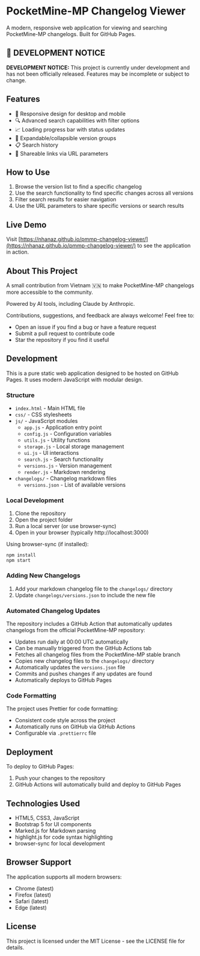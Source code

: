 # PocketMine-MP Changelog Viewer

A modern, responsive web application for viewing and searching PocketMine-MP changelogs. Built for GitHub Pages.

## 🚧 DEVELOPMENT NOTICE

**DEVELOPMENT NOTICE:** This project is currently under development and has not been officially released. Features may be incomplete or subject to change.

## Features

- 📱 Responsive design for desktop and mobile
- 🔍 Advanced search capabilities with filter options
- 📈 Loading progress bar with status updates
- 🔄 Expandable/collapsible version groups
- 📋 Search history
- 🔗 Shareable links via URL parameters

## How to Use

1. Browse the version list to find a specific changelog
2. Use the search functionality to find specific changes across all versions
3. Filter search results for easier navigation
4. Use the URL parameters to share specific versions or search results

## Live Demo

Visit [https://nhanaz.github.io/pmmp-changelog-viewer/](https://nhanaz.github.io/pmmp-changelog-viewer/) to see the application in action.

## About This Project

A small contribution from Vietnam 🇻🇳 to make PocketMine-MP changelogs more accessible to the community.

Powered by AI tools, including Claude by Anthropic.

Contributions, suggestions, and feedback are always welcome! Feel free to:

- Open an issue if you find a bug or have a feature request
- Submit a pull request to contribute code
- Star the repository if you find it useful

## Development

This is a pure static web application designed to be hosted on GitHub Pages. It uses modern JavaScript with modular design.

### Structure

- `index.html` - Main HTML file
- `css/` - CSS stylesheets
- `js/` - JavaScript modules
    - `app.js` - Application entry point
    - `config.js` - Configuration variables
    - `utils.js` - Utility functions
    - `storage.js` - Local storage management
    - `ui.js` - UI interactions
    - `search.js` - Search functionality
    - `versions.js` - Version management
    - `render.js` - Markdown rendering
- `changelogs/` - Changelog markdown files
    - `versions.json` - List of available versions

### Local Development

1. Clone the repository
2. Open the project folder
3. Run a local server (or use browser-sync)
4. Open in your browser (typically http://localhost:3000)

Using browser-sync (if installed):

```
npm install
npm start
```

### Adding New Changelogs

1. Add your markdown changelog file to the `changelogs/` directory
2. Update `changelogs/versions.json` to include the new file

### Automated Changelog Updates

The repository includes a GitHub Action that automatically updates changelogs from the official PocketMine-MP repository:

- Updates run daily at 00:00 UTC automatically
- Can be manually triggered from the GitHub Actions tab
- Fetches all changelog files from the PocketMine-MP stable branch
- Copies new changelog files to the `changelogs/` directory
- Automatically updates the `versions.json` file
- Commits and pushes changes if any updates are found
- Automatically deploys to GitHub Pages

### Code Formatting

The project uses Prettier for code formatting:

- Consistent code style across the project
- Automatically runs on GitHub via GitHub Actions
- Configurable via `.prettierrc` file

## Deployment

To deploy to GitHub Pages:

1. Push your changes to the repository
2. GitHub Actions will automatically build and deploy to GitHub Pages

## Technologies Used

- HTML5, CSS3, JavaScript
- Bootstrap 5 for UI components
- Marked.js for Markdown parsing
- highlight.js for code syntax highlighting
- browser-sync for local development

## Browser Support

The application supports all modern browsers:

- Chrome (latest)
- Firefox (latest)
- Safari (latest)
- Edge (latest)

## License

This project is licensed under the MIT License - see the LICENSE file for details.
